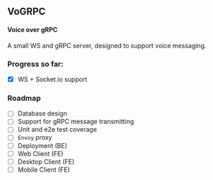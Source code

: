 ## VoGRPC

#### Voice over gRPC
A small WS and gRPC server, designed to support voice messaging.

### Progress so far:
- [x] WS + Socket.io support

### Roadmap
- [ ] Database design
- [ ] Support for gRPC message transmitting
- [ ] Unit and e2e test coverage
- [ ] `Envoy` proxy
- [ ] Deployment (BE)
- [ ] Web Client (FE)
- [ ] Desktop Client (FE)
- [ ] Mobile Client (FE)
